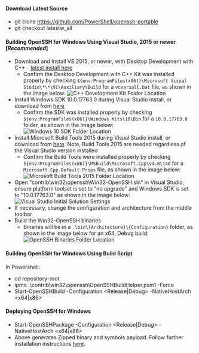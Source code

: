 #### Download Latest Source
  - git clone https://github.com/PowerShell/openssh-portable
  - git checkout latestw_all

#### Building OpenSSH for Windows Using Visual Studio, 2015 or newer [*Recommended*]
  - Download and Install VS 2015, or newer, with Desktop Development with C++ - [latest install here](https://visualstudio.microsoft.com/downloads/) 
     - Confirm the Desktop Development with C++ Kit was installed properly by checking `${env:ProgramFiles(x86)}\Microsoft Visual Studio\*\*\VC\Auxiliary\Build` for a `vcvarsall.bat` file, as shown in the image below: 
![C++ Development Kit Folder Location](https://user-images.githubusercontent.com/14894321/155555676-53815d5e-5fb0-48ed-b71d-d0a679cb276b.png)
- Install Windows SDK 10.0.17763.0 during Visual Studio install, or download from [here](https://developer.microsoft.com/en-us/windows/downloads/sdk-archive/)
     - Confirm the SDK was installed properly by checking `${env:ProgramFiles(x86)}\Windows Kits\10\Bin` for a `10.0.17763.0` folder, as shown in the image below: 
![Windows 10 SDK Folder Location](https://user-images.githubusercontent.com/14894321/155553357-8961ac07-9671-4916-8ae2-8123ab2b892e.png)
- Install Microsoft Build Tools 2015 during Visual Studio install, or download from [here](https://www.microsoft.com/en-us/download/details.aspx?id=48159). Note, Build Tools 2015 are needed regardless of the Visual Studio version installed 
     - Confirm the Build Tools were installed properly by checking `${env:ProgramFiles(x86)}\MSBuild\Microsoft.Cpp\v4.0\140` for a `Microsoft.Cpp.Default.Props` file, as shown in the image below: 
![Microsoft Build Tools 2015 Folder Location](https://user-images.githubusercontent.com/14894321/155554939-43ffc96f-185e-427c-82de-16a3a60ce32a.png)
- Open "contrib\win32\openssh\Win32-OpenSSH.sln" in Visual Studio, ensure platform toolset is set to "no upgrade" and Windows SDK is set to "10.0.17763.0" as shown in the image below: \
![Visual Studio Initial Solution Settings](https://user-images.githubusercontent.com/14894321/155555889-9a2e617c-5f64-4178-b40d-e5231f42f302.png)
- If necessary, change the configuration and architecture from the middle toolbar
- Build the Win32-OpenSSH binaries
     - Binaries will be in a `.\bin\{Architecture}\{Configuration}` folder, as shown in the image below for an x64, Debug build:
![OpenSSH Binaries Folder Location](https://user-images.githubusercontent.com/14894321/155556691-3573b5df-8295-4815-9543-a8e38e78b5fa.png)

#### Building OpenSSH for Windows Using Build Script
In Powershell:
  - cd repository-root
  - ipmo .\contrib\win32\openssh\OpenSSHBuildHelper.psm1 -Force
  - Start-OpenSSHBuild -Configuration <Release|Debug> -NativeHostArch <x64|x86>

#### Deploying OpenSSH for Windows
  - Start-OpenSSHPackage -Configuration <Release|Debug> -NativeHostArch <x64|x86>
  - Above generates Zipped binary and symbols payload. Follow further installation instructions [here](https://github.com/PowerShell/Win32-OpenSSH/wiki/Install-Win32-OpenSSH).



